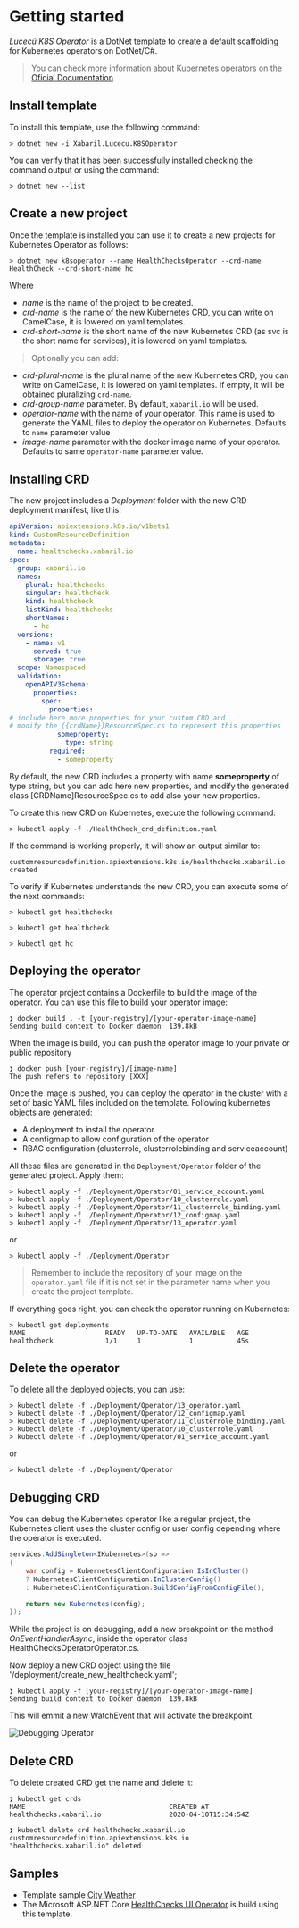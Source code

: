 # Getting started

*Lucecú K8S Operator* is a DotNet template to create a default scaffolding for Kubernetes operators on DotNet/C#.

> You can check more information about Kubernetes operators on the [Oficial Documentation](https://kubernetes.io/docs/concepts/extend-kubernetes/operator/).

## Install template

To install this template, use the following command:

```shell
> dotnet new -i Xabaril.Lucecu.K8SOperator
```
You can verify that it has been successfully installed checking the command output or using the command:

```shell
> dotnet new --list
```

## Create a new project

Once the template is installed you can use it to create a new projects for Kubernetes Operator as follows:

```shell
> dotnet new k8soperator --name HealthChecksOperator --crd-name HealthCheck --crd-short-name hc
```

Where

- *name* is the name of the project to be created.
- *crd-name* is the name of the new Kubernetes CRD, you can write on CamelCase, it is lowered on yaml templates.
- *crd-short-name* is the short name of the new Kubernetes CRD (as svc is the short name for services), it is lowered on yaml templates.

> Optionally you can add:

- *crd-plural-name* is the plural name of the new Kubernetes CRD, you can write on CamelCase, it is lowered on yaml templates. If empty, it will be obtained pluralizing `crd-name`.
- *crd-group-name* parameter. By default, `xabaril.io` will be used.
- *operator-name* with the name of your operator. This name is used to generate the YAML files to deploy the operator on Kubernetes. Defaults to `name` parameter value
- *image-name* parameter with the docker image name of your operator. Defaults to same `operator-name` parameter value.

## Installing CRD

The new project includes a *Deployment* folder with the new CRD deployment manifest, like this:

```yaml
apiVersion: apiextensions.k8s.io/v1beta1
kind: CustomResourceDefinition
metadata:
  name: healthchecks.xabaril.io
spec:
  group: xabaril.io
  names:
    plural: healthchecks
    singular: healthcheck
    kind: healthcheck
    listKind: healthchecks
    shortNames:
      - hc
  versions:
    - name: v1
      served: true
      storage: true
  scope: Namespaced
  validation:
    openAPIV3Schema:
      properties:
        spec:
          properties:
# include here more properties for your custom CRD and 
# modify the {{crdName}}ResourceSpec.cs to represent this properties
            someproperty:
              type: string
          required:
            - someproperty
```

By default, the new CRD includes a property with name **someproperty** of type string, but you can add here new properties, and modify the generated class [CRDName]ResourceSpec.cs to add also your new properties.

To create this new CRD on Kubernetes, execute the following command:

```shell
> kubectl apply -f ./HealthCheck_crd_definition.yaml
```
If the command is working properly, it will show an output similar to:

```shell
customresourcedefinition.apiextensions.k8s.io/healthchecks.xabaril.io created
```
To verify if Kubernetes understands the new CRD, you can execute some of the next commands:

```shell
> kubectl get healthchecks
```
```shell
> kubectl get healthcheck
```
```shell
> kubectl get hc
```

## Deploying the operator

The operator project contains a Dockerfile to build the image of the operator. You can use this file to build your operator image:

```shell
❯ docker build . -t [your-registry]/[your-operator-image-name]
Sending build context to Docker daemon  139.8kB
```

When the image is build, you can push the operator image to your private or public repository

```shell
❯ docker push [your-registry]/[image-name]
The push refers to repository [XXX]
```

Once the image is pushed, you can deploy the operator in the cluster with a set of basic YAML files included on the template. Following kubernetes objects are generated:

- A deployment to install the operator
- A configmap to allow configuration of the operator
- RBAC configuration (clusterrole, clusterrolebinding and serviceaccount)

All these files are generated in the `Deployment/Operator` folder of the generated project. Apply them:

```shell
> kubectl apply -f ./Deployment/Operator/01_service_account.yaml
> kubectl apply -f ./Deployment/Operator/10_clusterrole.yaml
> kubectl apply -f ./Deployment/Operator/11_clusterrole_binding.yaml
> kubectl apply -f ./Deployment/Operator/12_configmap.yaml
> kubectl apply -f ./Deployment/Operator/13_operator.yaml
```

or

```shell
> kubectl apply -f ./Deployment/Operator
```


> Remember to include the repository of your image on the `operator.yaml` file if it is not set in the parameter name when you create the project template.

If everything goes right, you can check the operator running on Kubernetes:

```shell
> kubectl get deployments
NAME                    READY   UP-TO-DATE   AVAILABLE   AGE
healthcheck             1/1     1            1           45s
```

## Delete the operator

To delete all the deployed objects, you can use:

```shell
> kubectl delete -f ./Deployment/Operator/13_operator.yaml
> kubectl delete -f ./Deployment/Operator/12_configmap.yaml
> kubectl delete -f ./Deployment/Operator/11_clusterrole_binding.yaml
> kubectl delete -f ./Deployment/Operator/10_clusterrole.yaml
> kubectl delete -f ./Deployment/Operator/01_service_account.yaml
```

or

```shell
> kubectl delete -f ./Deployment/Operator
```

## Debugging CRD

You can debug the Kubernetes operator like a regular project, the Kubernetes client uses the cluster config or user config depending where the operator is executed.

```csharp
services.AddSingleton<IKubernetes>(sp =>
{
    var config = KubernetesClientConfiguration.IsInCluster() 
    ? KubernetesClientConfiguration.InClusterConfig() 
    : KubernetesClientConfiguration.BuildConfigFromConfigFile();

    return new Kubernetes(config);
});
```

While the project is on debugging, add a new breakpoint on the method *OnEventHandlerAsync*, inside the operator class HealthChecksOperatorOperator.cs.

Now deploy a new CRD object using the file '/deployment/create_new_healthcheck.yaml';

```shell
❯ kubectl apply -f [your-registry]/[your-operator-image-name]
Sending build context to Docker daemon  139.8kB
```

This will emmit a new WatchEvent that will activate the breakpoint.

![Debugging Operator](./images/debug_operator.png)


## Delete CRD

To delete created CRD get the name and delete it:

```shell
❯ kubectl get crds
NAME                                    CREATED AT
healthchecks.xabaril.io                 2020-04-10T15:34:54Z
```

```shell
❯ kubectl delete crd healthchecks.xabaril.io
customresourcedefinition.apiextensions.k8s.io "healthchecks.xabaril.io" deleted
```

## Samples
- Template sample [City Weather](Sample-CityWeather.md)
- The Microsoft ASP.NET Core [HealthChecks UI Operator](https://github.com/Xabaril/AspNetCore.Diagnostics.HealthChecks) is build using this template.
